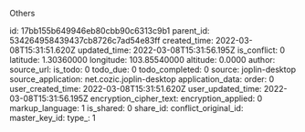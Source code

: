 Others

id: 17bb155b649946eb80cbb90c6313c9b1
parent_id: 534264958439437cb8726c7ad54e83ff
created_time: 2022-03-08T15:31:51.620Z
updated_time: 2022-03-08T15:31:56.195Z
is_conflict: 0
latitude: 1.30360000
longitude: 103.85540000
altitude: 0.0000
author: 
source_url: 
is_todo: 0
todo_due: 0
todo_completed: 0
source: joplin-desktop
source_application: net.cozic.joplin-desktop
application_data: 
order: 0
user_created_time: 2022-03-08T15:31:51.620Z
user_updated_time: 2022-03-08T15:31:56.195Z
encryption_cipher_text: 
encryption_applied: 0
markup_language: 1
is_shared: 0
share_id: 
conflict_original_id: 
master_key_id: 
type_: 1
